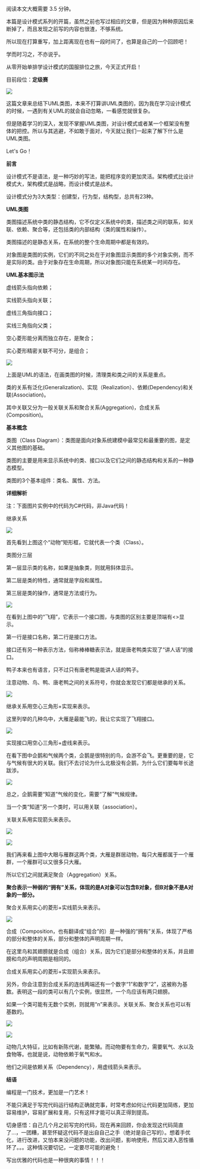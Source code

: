 阅读本文大概需要 3.5 分钟。

  

本篇是设计模式系列的开篇，虽然之前也写过相应的文章，但是因为种种原因后来断掉了，而且发现之前写的内容也很渣，不够系统。

  

所以现在打算重写，加上距离现在也有一段时间了，也算是自己的一个回顾吧！

  

学而时习之，不亦说乎。

  

从零开始单排学设计模式的国服排位之旅，今天正式开启！

  

目前段位：**定级赛**

  

![](https://mmbiz.qpic.cn/mmbiz_jpg/TeYk478W36Ba9cUE7U4f1yJOrEDGA3ItUR9ZGm37PpxiaqyjR2EKGpZ4ibga9z1Cich4cricianNG8ibBK7PSzWWBCkQ/640?wx_fmt=jpeg)

  

这篇文章来总结下UML类图，本来不打算讲UML类图的，因为我在学习设计模式的时候，一遇到有关UML的就会自动忽略，一看感觉就很复杂。

  

但是随着学习的深入，发现不掌握UML类图，对设计模式或者某一个框架没有整体的把控。所以与其逃避，不如敢于面对，今天就让我们一起来了解下什么是UML类图。

  

Let's Go！

  

**前言**

设计模式不是语法，是一种巧妙的写法，能把程序变的更加灵活。架构模式比设计模式大，架构模式是战略，而设计模式是战术。

  

设计模式分为3大类型：创建型，行为型，结构型，总共有23种。

  

**UML类图**

类图描述系统中类的静态结构，它不仅定义系统中的类，描述类之间的联系，如关联、依赖、聚合等，还包括类的内部结构（类的属性和操作）。

  

类图描述的是静态关系，在系统的整个生命周期中都是有效的。

  

对象图是类图的实例，它们的不同之处在于对象图显示类图的多个对象实例，而不是实际的类。由于对象存在生命周期，所以对象图只能在系统某一时间存在。

  

**UML基本图示法**

虚线箭头指向依赖；

实线箭头指向关联；

虚线三角指向接口；

实线三角指向父类；

空心菱形能分离而独立存在，是聚合；

实心菱形精密关联不可分，是组合；

  

**![](https://mmbiz.qpic.cn/mmbiz_png/TeYk478W36Ba9cUE7U4f1yJOrEDGA3It9PwDf4wb2fcGNKbttYzYJFgsibJPmpGXk0KDnbqibZiaJlnCRIREkwYWw/640?wx_fmt=png)**  

上面是UML的语法，在画类图的时候，清理类和类之间的关系是重点。

  

类的关系有泛化(Generalization)、实现（Realization）、依赖(Dependency)和关联(Association)。

  

其中关联又分为一般关联关系和聚合关系(Aggregation)，合成关系(Composition)。

  

**基本概念**

  

类图（Class Diagram）：类图是面向对象系统建模中最常见和最重要的图，是定义其他图的基础。

  

类图的主要是用来显示系统中的类、接口以及它们之间的静态结构和关系的一种静态模型。

  

类图的3个基本组件：类名、属性、方法。

  

**详细解析**

  

注：下面图片实例中的代码为C#代码，非Java代码！

  

继承关系

![](https://mmbiz.qpic.cn/mmbiz_png/TeYk478W36Ba9cUE7U4f1yJOrEDGA3It1YeJxnJcgoUcY7Oia3H5icJQ6mo9kOxUesZaT5yk5DtOf3hBAP7cE22A/640?wx_fmt=png)

  

首先看到上图这个“动物”矩形框，它就代表一个类（Class）。

  

类图分三层

第一层显示类的名称，如果是抽象类，则就用斜体显示。

第二层是类的特性，通常就是字段和属性。

第三层是类的操作，通常是方法或行为。

  

![](https://mmbiz.qpic.cn/mmbiz_png/TeYk478W36Ba9cUE7U4f1yJOrEDGA3It4icat5o3AH9HAEia8V4FWY2L7JEzpfhGs5ichuBHeI7JQmBAAPibGul7rA/640?wx_fmt=png)

  

在看到上图中的“飞翔”，它表示一个接口图，与类图的区别主要是顶端有<<interface>>显示。

  

第一行是接口名称，第二行是接口方法。

  

接口还有另一种表示方法，俗称棒棒糖表示法，就是唐老鸭类实现了“讲人话”的接口。

  

鸭子本来也有语言，只不过只有唐老鸭是能讲人话的鸭子。

  

注意动物、鸟、鸭、唐老鸭之间的关系符号，你就会发现它们都是继承的关系。

  

![](https://mmbiz.qpic.cn/mmbiz_png/TeYk478W36Ba9cUE7U4f1yJOrEDGA3Itx6ibRonU1J8ricRzlqbic2KfpJOkeqmUMCRG8WQVziaWFhOAKWIY1KkoeQ/640?wx_fmt=png)

  

继承关系用空心三角形+实现来表示。

  

这里列举的几种鸟中，大雁是最能飞的，我让它实现了飞翔接口。

![](https://mmbiz.qpic.cn/mmbiz_png/TeYk478W36Ba9cUE7U4f1yJOrEDGA3Itj6xe3gRFHmhIa6iaqXHS64d6JuWibFXyqTRUox6jPD07ZgibLzwTrF4qg/640?wx_fmt=png)  

  

实现接口用空心三角形+虚线来表示。

  

在看下图中企鹅和气候两个类，企鹅是很特别的鸟，会游不会飞。更重要的是，它与气候有很大的关联。我们不去讨论为什么北极没有企鹅，为什么它们要每年长途跋涉。

  

![](https://mmbiz.qpic.cn/mmbiz_png/TeYk478W36Ba9cUE7U4f1yJOrEDGA3It27NUf3rj5fxDOJkNjfdh0qGsmVkB8PDHkIKp6NFSojib7B7UnvgAdDw/640?wx_fmt=png)  

  

总之，企鹅需要“知道”气候的变化，需要“了解”气候规律。

  

当一个类“知道”另一个类时，可以用关联（association）。

  

关联关系用实现箭头来表示。

  

![](https://mmbiz.qpic.cn/mmbiz_jpg/TeYk478W36Ba9cUE7U4f1yJOrEDGA3ItHxVz4ia6qMvNV5Uicib8Gib9SxVOndqZJYYeKbctBIWAI4ZElt6ialPPadg/640?wx_fmt=jpeg)

![](https://mmbiz.qpic.cn/mmbiz_jpg/TeYk478W36Ba9cUE7U4f1yJOrEDGA3It53ibr3B3D3P9XPJeXZDowiarzWIH105Z0fkAMnu8zpUdddy4ChHawnWw/640?wx_fmt=jpeg)

我们再来看上图中大眼与雁群这两个类，大雁是群居动物，每只大雁都属于一个雁群，一个雁群可以又很多只大雁。

  

所以它们之间就满足聚合（Aggregation）关系。

  

**聚合表示一种弱的“拥有”关系，体现的是A对象可以包含B对象，但B对象不是A对象的一部分。**

  

聚合关系用实心的菱形+实线箭头来表示。

  

![](https://mmbiz.qpic.cn/mmbiz_png/TeYk478W36Ba9cUE7U4f1yJOrEDGA3ItXMYJmibSiaoHHw7HUA0wWQvBmXTTBxtkBjQo4iazOGCEBkhbufyAiavhXA/640?wx_fmt=png)

  

合成（Composition，也有翻译成“组合”的）是一种强的“拥有”关系，体现了严格的部分和整体的关系，部分和整体的声明周期一样。

  

在这里鸟和其翅膀就是合成（组合）关系，因为它们是部分和整体的关系，并且翅膀和鸟的声明周期是相同的。

  

合成关系用实心的菱形+实现箭头来表示。

  

另外，你会注意到合成关系的连线两端还有一个数字“1”和数字“2”，这被称为基数。表明这一段的类可以有几个实例，很显然，一个鸟应该有两只翅膀。

  

如果一个类可能有无数个实例，则就用“n”来表示。关联关系、聚合关系也可以有基数的。

  

![](https://mmbiz.qpic.cn/mmbiz_png/TeYk478W36Ba9cUE7U4f1yJOrEDGA3It8Nv3SSzF6V7aviaicbdiatyEWCd3dJYQ4ngD1768DLib0h73Pria50Kick2w/640?wx_fmt=png)

![](https://mmbiz.qpic.cn/mmbiz_png/TeYk478W36Ba9cUE7U4f1yJOrEDGA3It2S254Bbvib6fDO2fCxBic66geSokrWW5PYAbX6DplJmZaNDEr1FgTYIQ/640?wx_fmt=png)

  

动物几大特征，比如有新陈代谢，能繁殖。而动物要有生命力，需要氧气、水以及食物等。也就是说，动物依赖于氧气和水。

  

他们之间是依赖关系（Dependency），用虚线箭头来表示。

  

  

**结语**

编程是一门技术，更加是一门艺术！

  

不能只满足于写完代码运行结构正确就完事，时常考虑如何让代码更加简练，更加容易维护，容易扩展和复用，只有这样才能可以真正得到提高。

  

切身感悟：自己几个月之前写完的代码，现在再来回顾，你会发现这代码简直了...，一团糟，甚至怀疑这代码不是出自自己之手（绝对是自己写的）。想着手优化，进行改进，又怕本来没问题的功能，改出问题，影响使用，然后又进入恶性循环了。。。这种情况要切记，一定要尽可能的避免！

  

写出优雅的代码也是一种很爽的事情！！！



